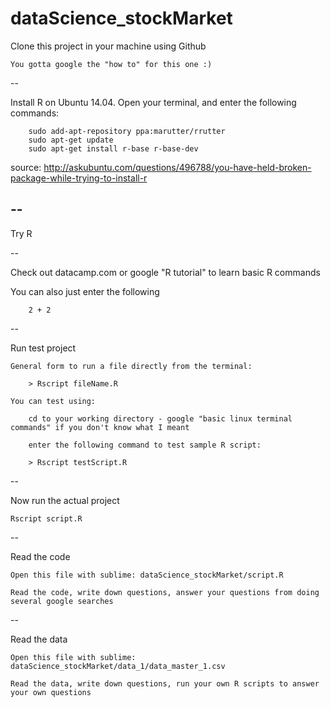 # dataScience_stockMarket



Clone this project in your machine using Github

	You gotta google the "how to" for this one :)

--

Install R on Ubuntu 14.04. Open your terminal, and enter the following commands:

		sudo add-apt-repository ppa:marutter/rrutter
		sudo apt-get update
		sudo apt-get install r-base r-base-dev

source: http://askubuntu.com/questions/496788/you-have-held-broken-package-while-trying-to-install-r

--
--

Try R

--

Check out datacamp.com or google "R tutorial" to learn basic R commands

You can also just enter the following

		2 + 2

--

Run test project 

	General form to run a file directly from the terminal:

		> Rscript fileName.R

	You can test using:

		cd to your working directory - google "basic linux terminal commands" if you don't know what I meant

		enter the following command to test sample R script:

		> Rscript testScript.R

--

Now run the actual project 

	Rscript script.R

--

Read the code 

	Open this file with sublime: dataScience_stockMarket/script.R

	Read the code, write down questions, answer your questions from doing several google searches

--

Read the data 

	Open this file with sublime: dataScience_stockMarket/data_1/data_master_1.csv

	Read the data, write down questions, run your own R scripts to answer your own questions
	
